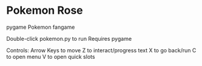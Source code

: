 # Pokemon Rose
 pygame Pokemon fangame


Double-click pokemon.py to run
Requires pygame

Controls:
Arrow Keys to move
Z to interact/progress text
X to go back/run
C to open menu
V to open quick slots